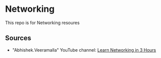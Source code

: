 # Networking
This repo is for Networking resoures

## Sources
- "Abhishek.Veeramalla" YouTube channel: [Learn Networking in 3 Hours](https://www.youtube.com/watch?v=iSOfkw_YyOU)
